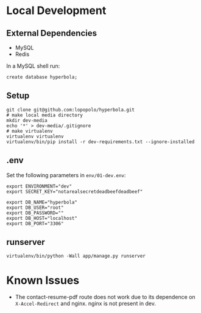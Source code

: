 # Local Development

## External Dependencies

- MySQL
- Redis

In a MySQL shell run:

```
create database hyperbola;
```

## Setup

```
git clone git@github.com:lopopolo/hyperbola.git
# make local media directory
mkdir dev-media
echo '*' > dev-media/.gitignore
# make virtualenv
virtualenv virtualenv
virtualenv/bin/pip install -r dev-requirements.txt --ignore-installed
```

## .env

Set the following parameters in `env/01-dev.env`:

```
export ENVIRONMENT="dev"
export SECRET_KEY="notarealsecretdeadbeefdeadbeef"

export DB_NAME="hyperbola"
export DB_USER="root"
export DB_PASSWORD=""
export DB_HOST="localhost"
export DB_PORT="3306"
```

## runserver

```
virtualenv/bin/python -Wall app/manage.py runserver
```

# Known Issues

- The contact-resume-pdf route does not work due to its dependence on `X-Accel-Redirect`
  and nginx. nginx is not present in dev.
